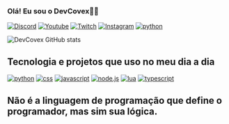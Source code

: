 ### Olá! Eu sou o DevCovex🖐🏻


[![Discord](https://img.shields.io/badge/Discord-7289DA?style=for-the-badge&logo=discord&logoColor=white)](https://discord.com/channels/@me/996605980668350585)
[![Youtube](https://img.shields.io/badge/YouTube-FF0000?style=for-the-badge&logo=youtube&logoColor=white)](https://www.youtube.com/channel/UCD56Lo13orG4TWbp_mISZ4w)
[![Twitch](https://img.shields.io/badge/Twitch-9146FF?style=for-the-badge&logo=twitch&logoColor=white)](https://www.twitch.tv/covexxd777)
[![Instagram](https://img.shields.io/badge/Instagram-E4405F?style=for-the-badge&logo=instagram&logoColor=white)](https://www.instagram.com/lucascaiquedev)
[![python](https://img.shields.io/badge/Python-3776AB?style=for-the-badge&logo=python&logoColor=white)]()


![DevCovex GitHub stats](https://github-readme-stats.vercel.app/api?username=DevCovex&show_icons=true&theme=dracula)

## Tecnologia e projetos que uso no meu dia a dia

[![python](https://img.shields.io/badge/Python-3776AB?style=for-the-badge&logo=python&logoColor=white)]()
[![css](https://img.shields.io/badge/CSS-239120?&style=for-the-badge&logo=css3&logoColor=white)]()
[![javascript](https://img.shields.io/badge/JavaScript-323330?style=for-the-badge&logo=javascript&logoColor=F7DF1E)]()
[![node.js](https://img.shields.io/badge/Node.js-43853D?style=for-the-badge&logo=node.js&logoColor=white)]()
[![lua](https://img.shields.io/badge/Lua-2C2D72?style=for-the-badge&logo=lua&logoColor=white)]()
[![typescript](https://img.shields.io/badge/TypeScript-007ACC?style=for-the-badge&logo=typescript&logoColor=white)]()

## Não é a linguagem de programação que define o programador, mas sim sua lógica.
